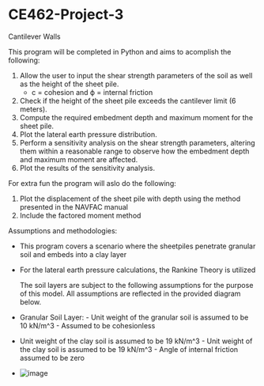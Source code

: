# CE462-Project-3
Cantilever Walls

This program will be completed in Python and aims to acomplish the following:

1. Allow the user to input the shear strength parameters of the soil as well as the height of the sheet pile.
     - c = cohesion and  ϕ = internal friction
3. Check if the height of the sheet pile exceeds the cantilever limit (6 meters).
4. Compute the required embedment depth and maximum moment for the sheet pile.
5. Plot the lateral earth pressure distribution.
6. Perform a sensitivity analysis on the shear strength parameters, altering them within a reasonable range to observe how the embedment depth and maximum moment are affected.
7. Plot the results of the sensitivity analysis.
   
For extra fun the program will aslo do the following:

1. Plot the displacement of the sheet pile with depth using the method presented in the NAVFAC manual 
2. Include the factored moment method
   
Assumptions and methodologies:
- This program covers a scenario where the sheetpiles penetrate granular soil and embeds into a clay layer
- For the lateral earth pressure calculations, the Rankine Theory is utilized

  The soil layers are subject to the following assumptions for the purpose of this model. All assumptions are reflected in the provided diagram below.
- Granular Soil Layer:
       - Unit weight of the granular soil is assumed to be 10 kN/m^3
       - Assumed to be cohesionless
- Unit weight of the clay soil is assumed to be 19 kN/m^3
       - Unit weight of the clay soil is assumed to be 19 kN/m^3
       - Angle of internal friction assumed to be zero


- ![image](https://github.com/JessikaSolleder/CE462-Project-3/assets/156147848/6778e634-5af6-404e-a758-ab8ada847e2a)



